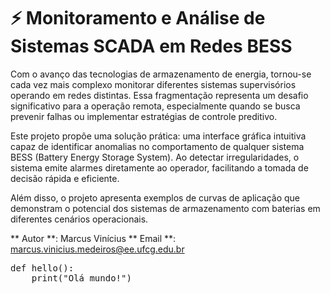 # :zap: Monitoramento e Análise de Sistemas SCADA em Redes BESS

Com o avanço das tecnologias de armazenamento de energia, tornou-se cada vez mais complexo monitorar diferentes sistemas supervisórios operando em redes distintas. Essa fragmentação representa um desafio significativo para a operação remota, especialmente quando se busca prevenir falhas ou implementar estratégias de controle preditivo.

Este projeto propõe uma solução prática: uma interface gráfica intuitiva capaz de identificar anomalias no comportamento de qualquer sistema BESS (Battery Energy Storage System). Ao detectar irregularidades, o sistema emite alarmes diretamente ao operador, facilitando a tomada de decisão rápida e eficiente.

Além disso, o projeto apresenta exemplos de curvas de aplicação que demonstram o potencial dos sistemas de armazenamento com baterias em diferentes cenários operacionais.

** Autor **: Marcus Vinícius 
** Email **: marcus.vinicius.medeiros@ee.ufcg.edu.br

<pre>
def hello():
    print("Olá mundo!")
</pre>

